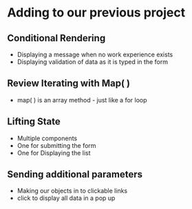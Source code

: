 # Adding to our previous project

## Conditional Rendering
- Displaying a message when no work experience exists
- Displaying validation of data as it is typed in the form

## Review Iterating with Map( )
- map( ) is an array method - just like a for loop

## Lifting State
- Multiple components
- One for submitting the form
- One for Displaying the list

## Sending additional parameters
- Making our objects in to clickable links
- click to display all data in a pop up


